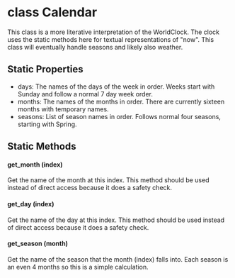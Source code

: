 # class Calendar

This class is a more literative interpretation of the WorldClock. The clock uses the static methods here for textual representations of "now". This class will eventually handle seasons and likely also weather.

## Static Properties

- days: The names of the days of the week in order. Weeks start with Sunday and follow a normal 7 day week order.
- months: The names of the months in order. There are currently sixteen months with temporary names.
- seasons: List of season names in order. Follows normal four seasons, starting with Spring.

## Static Methods

#### get_month (index)

Get the name of the month at this index. This method should be used instead of direct access because it does a safety check.

#### get_day (index)

Get the name of the day at this index. This method should be used instead of direct access because it does a safety check.

#### get_season (month)

Get the name of the season that the month (index) falls into. Each season is an even 4 months so this is a simple calculation.
